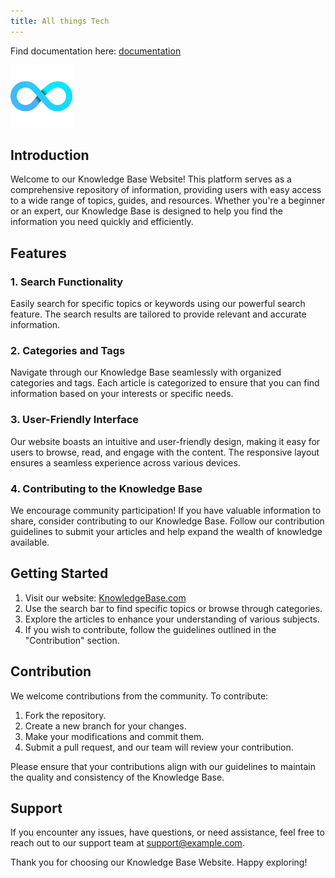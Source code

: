 ```yaml
---
title: All things Tech
---
```

Find documentation here: [documentation](https://quartz.jzhao.xyz)

![1707827649257](image/index/1707827649257.png)

## Introduction

Welcome to our Knowledge Base Website! This platform serves as a comprehensive repository of information, providing users with easy access to a wide range of topics, guides, and resources. Whether you're a beginner or an expert, our Knowledge Base is designed to help you find the information you need quickly and efficiently.

## Features

### 1. Search Functionality

Easily search for specific topics or keywords using our powerful search feature. The search results are tailored to provide relevant and accurate information.

### 2. Categories and Tags

Navigate through our Knowledge Base seamlessly with organized categories and tags. Each article is categorized to ensure that you can find information based on your interests or specific needs.

### 3. User-Friendly Interface

Our website boasts an intuitive and user-friendly design, making it easy for users to browse, read, and engage with the content. The responsive layout ensures a seamless experience across various devices.

### 4. Contributing to the Knowledge Base

We encourage community participation! If you have valuable information to share, consider contributing to our Knowledge Base. Follow our contribution guidelines to submit your articles and help expand the wealth of knowledge available.

## Getting Started

1. Visit our website: [KnowledgeBase.com](https://www.example.com/)
2. Use the search bar to find specific topics or browse through categories.
3. Explore the articles to enhance your understanding of various subjects.
4. If you wish to contribute, follow the guidelines outlined in the "Contribution" section.

## Contribution

We welcome contributions from the community. To contribute:

1. Fork the repository.
2. Create a new branch for your changes.
3. Make your modifications and commit them.
4. Submit a pull request, and our team will review your contribution.

Please ensure that your contributions align with our guidelines to maintain the quality and consistency of the Knowledge Base.

## Support

If you encounter any issues, have questions, or need assistance, feel free to reach out to our support team at [support@example.com]().

Thank you for choosing our Knowledge Base Website. Happy exploring!
